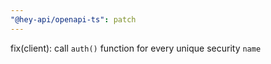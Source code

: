```yaml
---
"@hey-api/openapi-ts": patch
---
```


fix(client): call `auth()` function for every unique security `name`
